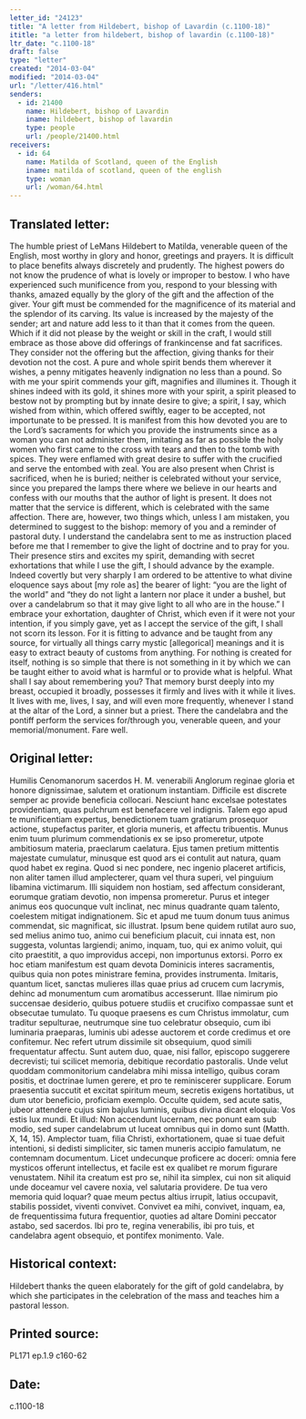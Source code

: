 ```yaml
---
letter_id: "24123"
title: "A letter from Hildebert, bishop of Lavardin (c.1100-18)"
ititle: "a letter from hildebert, bishop of lavardin (c.1100-18)"
ltr_date: "c.1100-18"
draft: false
type: "letter"
created: "2014-03-04"
modified: "2014-03-04"
url: "/letter/416.html"
senders:
  - id: 21400
    name: Hildebert, bishop of Lavardin
    iname: hildebert, bishop of lavardin
    type: people
    url: /people/21400.html
receivers:
  - id: 64
    name: Matilda of Scotland, queen of the English
    iname: matilda of scotland, queen of the english
    type: woman
    url: /woman/64.html
---
```

<h2> Translated letter:</h2>The humble priest of LeMans Hildebert to Matilda, venerable queen of the English, most worthy in glory and honor, greetings and prayers.
It is difficult to place benefits always discretely and prudently.  The highest powers do not know the prudence of what is lovely or improper to bestow.  I who have experienced such munificence from you, respond to your blessing with thanks, amazed equally by the glory of the gift and the affection of the giver.  Your gift must be commended for the magnificence of its material and the splendor of its carving.  Its value is increased by the majesty of the sender; art and nature add less to it than that it comes from the queen.  Which if it did not please by the weight or skill in the craft, I would still embrace as those above did offerings of frankincense and fat sacrifices.  They consider not the offering but the affection, giving thanks for their devotion not the cost.  A pure and whole spirit bends them wherever it wishes, a penny mitigates heavenly indignation no less than a pound.
So with me your spirit commends your gift, magnifies and illumines it.  Though it shines indeed with its gold, it shines more with your spirit, a spirit pleased to bestow not by prompting but by innate desire to give; a spirit, I say, which wished from within, which offered swiftly, eager to be accepted, not importunate to be pressed.  It is manifest from this how devoted you are to the Lord’s sacraments for which you provide the instruments since as a woman you can not administer them, imitating as far as possible the holy women who first came to the cross with tears and then to the tomb with spices.  They were enflamed with great desire to suffer with the crucified and serve the entombed with zeal.  You are also present when Christ is sacrificed, when he is buried; neither is celebrated without your service, since you prepared the lamps there where we believe in our hearts and confess with our mouths that the author of light is present.  It does not matter that the service is different, which is celebrated with the same affection.
There are, however, two things which, unless I am mistaken, you determined to suggest to the bishop:  memory of you and a reminder of pastoral duty.  I understand the candelabra sent to me as instruction placed before me that I remember to give the light of doctrine and to pray for you.  Their presence stirs and excites my spirit, demanding with secret exhortations that while I use the gift, I should advance by the example.  Indeed covertly but very sharply I am ordered to be attentive to what divine eloquence says about [my role as] the bearer of light:  “you are the light of the world” and “they do not light a lantern nor place it under a bushel, but over a candelabrum so that it may give light to all who are in the house.”
I embrace your exhortation, daughter of Christ, which even if it were not your intention, if you simply gave, yet as I accept the service of the gift, I shall not scorn its lesson.  For it is fitting to advance and be taught from any source, for virtually all things carry mystic [allegorical] meanings and it is easy to extract beauty of customs from anything.  For nothing is created for itself, nothing is so simple that there is not something in it by which we can be taught either to avoid what is harmful or to provide what is helpful.
What shall I say about remembering you?  That memory burst deeply into my breast, occupied it broadly, possesses it firmly and lives with it while it lives.  It lives with me, lives, I say, and will even more frequently, whenever I stand at the altar of the Lord, a sinner but a priest.  There the candelabra and the pontiff perform the services for/through you, venerable queen, and your memorial/monument.
Fare well.
<h2 class="mt-4"> Original letter:</h2>Humilis Cenomanorum sacerdos H. M. venerabili Anglorum reginae gloria et honore dignissimae, salutem et orationum instantiam.
Difficile est discrete semper ac provide beneficia collocari. Nesciunt hanc excelsae potestates providentiam, quas pulchrum est benefacere vel indignis. Talem ego apud te munificentiam expertus, benedictionem tuam gratiarum prosequor actione, stupefactus pariter, et gloria muneris, et affectu tribuentis. Munus enim tuum plurimum commendationis ex se ipso promeretur, utpote ambitiosum materia, praeclarum caelatura. Ejus tamen pretium mittentis majestate cumulatur, minusque est quod ars ei contulit aut natura, quam quod habet ex regina. Quod si nec pondere, nec ingenio placeret artificis, non aliter tamen illud amplecterer, quam vel thura superi, vel pinguium libamina victimarum. Illi siquidem non hostiam, sed affectum considerant, eorumque gratiam devotio, non impensa promeretur. Purus et integer animus eos quocunque vult inclinat, nec minus quadrante quam talento, coelestem mitigat indignationem. Sic et apud me tuum donum tuus animus commendat, sic magnificat, sic illustrat. Ipsum bene quidem rutilat auro suo, sed melius animo tuo, animo cui beneficium placuit, cui innata est, non suggesta, voluntas largiendi; animo, inquam, tuo, qui ex animo voluit, qui cito praestitit, a quo improvidus accepi, non importunus extorsi.
Porro ex hoc etiam manifestum est quam devota Dominicis interes sacramentis, quibus quia non potes ministrare femina, provides instrumenta. Imitaris, quantum licet, sanctas mulieres illas quae prius ad crucem cum lacrymis, dehinc ad monumentum cum aromatibus accesserunt. Illae nimirum pio succensae desiderio, quibus potuere studiis et crucifixo compassae sunt et obsecutae tumulato. Tu quoque praesens es cum Christus immolatur, cum traditur sepulturae, neutrumque sine tuo celebratur obsequio, cum ibi luminaria praeparas, luminis ubi adesse auctorem et corde credimus et ore confitemur. Nec refert utrum dissimile sit obsequium, quod simili frequentatur affectu.
Sunt autem duo, quae, nisi fallor, episcopo suggerere decrevisti; tui scilicet memoria, debitique recordatio pastoralis. Unde velut quoddam commonitorium candelabra mihi missa intelligo, quibus coram positis, et doctrinae lumen gerere, et pro te reminiscerer supplicare. Eorum praesentia succutit et excitat spiritum meum, secretis exigens hortatibus, ut dum utor beneficio, proficiam exemplo. Occulte quidem, sed acute satis, jubeor attendere cujus sim bajulus luminis, quibus divina dicant eloquia: Vos estis lux mundi. Et illud: Non accendunt lucernam, nec ponunt eam sub modio, sed super candelabrum ut luceat omnibus qui in domo sunt (Matth. X, 14, 15). Amplector tuam, filia Christi, exhortationem, quae si tuae defuit intentioni, si dedisti simpliciter, sic tamen muneris accipio famulatum, ne contemnam documentum. Licet undecunque proficere ac doceri: omnia fere mysticos offerunt intellectus, et facile est ex qualibet re morum figurare venustatem. Nihil ita creatum est pro se, nihil ita simplex, cui non sit aliquid unde doceamur vel cavere noxia, vel salutaria providere. De tua vero memoria quid loquar? quae meum pectus altius irrupit, latius occupavit, stabilis possidet, viventi convivet. Convivet ea mihi, convivet, inquam, ea, de frequentissima futura frequentior, quoties ad altare Domini peccator astabo, sed sacerdos. Ibi pro te, regina venerabilis, ibi pro tuis, et candelabra agent obsequio, et pontifex monimento. Vale.
<h2 class="mt-4"> Historical context:</h2>Hildebert thanks the queen elaborately for the gift of gold candelabra, by which she participates in the celebration of the mass and teaches him a pastoral lesson.
<h2 class="mt-4"> Printed source:</h2>PL171 ep.1.9 c160-62
<h2 class="mt-4"> Date:</h2>c.1100-18